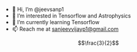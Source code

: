- 👋 Hi, I’m @jeevsanp1
- 👀 I’m interested in Tensorflow and Astrophysics
- 🌱 I’m currently learning Tensorflow
- 📫 Reach me at sanjeevvijayp1@gmail.com

$$\frac{3}{2}$$
<!---
jeevsanp1/jeevsanp1 is a ✨ special ✨ repository because its `README.md` (this file) appears on your GitHub profile.
You can click the Preview link to take a look at your changes.
--->
